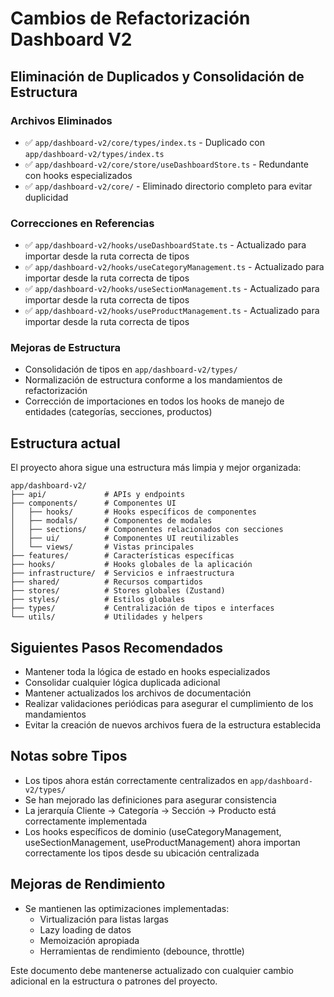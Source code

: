# Cambios de Refactorización Dashboard V2

## Eliminación de Duplicados y Consolidación de Estructura

### Archivos Eliminados

- ✅ `app/dashboard-v2/core/types/index.ts` - Duplicado con `app/dashboard-v2/types/index.ts`
- ✅ `app/dashboard-v2/core/store/useDashboardStore.ts` - Redundante con hooks especializados
- ✅ `app/dashboard-v2/core/` - Eliminado directorio completo para evitar duplicidad

### Correcciones en Referencias

- ✅ `app/dashboard-v2/hooks/useDashboardState.ts` - Actualizado para importar desde la ruta correcta de tipos
- ✅ `app/dashboard-v2/hooks/useCategoryManagement.ts` - Actualizado para importar desde la ruta correcta de tipos
- ✅ `app/dashboard-v2/hooks/useSectionManagement.ts` - Actualizado para importar desde la ruta correcta de tipos
- ✅ `app/dashboard-v2/hooks/useProductManagement.ts` - Actualizado para importar desde la ruta correcta de tipos

### Mejoras de Estructura

- Consolidación de tipos en `app/dashboard-v2/types/`
- Normalización de estructura conforme a los mandamientos de refactorización
- Corrección de importaciones en todos los hooks de manejo de entidades (categorías, secciones, productos)

## Estructura actual

El proyecto ahora sigue una estructura más limpia y mejor organizada:

```
app/dashboard-v2/
├── api/             # APIs y endpoints
├── components/      # Componentes UI
│   ├── hooks/       # Hooks específicos de componentes
│   ├── modals/      # Componentes de modales
│   ├── sections/    # Componentes relacionados con secciones
│   ├── ui/          # Componentes UI reutilizables
│   └── views/       # Vistas principales
├── features/        # Características específicas
├── hooks/           # Hooks globales de la aplicación
├── infrastructure/  # Servicios e infraestructura
├── shared/          # Recursos compartidos
├── stores/          # Stores globales (Zustand)
├── styles/          # Estilos globales
├── types/           # Centralización de tipos e interfaces
└── utils/           # Utilidades y helpers
```

## Siguientes Pasos Recomendados

- Mantener toda la lógica de estado en hooks especializados
- Consolidar cualquier lógica duplicada adicional
- Mantener actualizados los archivos de documentación
- Realizar validaciones periódicas para asegurar el cumplimiento de los mandamientos
- Evitar la creación de nuevos archivos fuera de la estructura establecida

## Notas sobre Tipos

- Los tipos ahora están correctamente centralizados en `app/dashboard-v2/types/`
- Se han mejorado las definiciones para asegurar consistencia
- La jerarquía Cliente → Categoría → Sección → Producto está correctamente implementada
- Los hooks específicos de dominio (useCategoryManagement, useSectionManagement, useProductManagement) ahora importan correctamente los tipos desde su ubicación centralizada

## Mejoras de Rendimiento

- Se mantienen las optimizaciones implementadas:
  - Virtualización para listas largas
  - Lazy loading de datos
  - Memoización apropiada
  - Herramientas de rendimiento (debounce, throttle)

Este documento debe mantenerse actualizado con cualquier cambio adicional en la estructura o patrones del proyecto.
